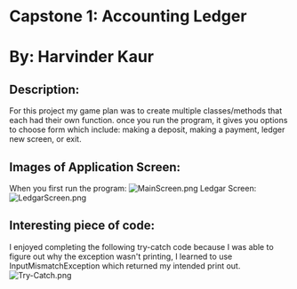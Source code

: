 # Capstone 1: Accounting Ledger 
# By: Harvinder Kaur

## Description: 
For this project my game plan was to 
create multiple classes/methods that each had their own function.
once you run the program, it gives you options to choose form which include: making a deposit, making a payment, ledger new screen, or exit. 

## Images of Application Screen: 
When you first run the program: 
![MainScreen.png](Main%20Screen.png)
Ledgar Screen: 
![LedgarScreen.png](Ledgar%20Screen%20.png)
## Interesting piece of code:
I enjoyed completing the following try-catch code because I was able to figure out why the exception wasn't printing, I learned to use InputMismatchException which returned my intended print out. 
![Try-Catch.png](Try-Catch.png)
